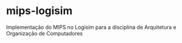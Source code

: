 # mips-logisim
Implementação do MIPS no Logisim para a disciplina de Arquitetura e Organização de Computadores
